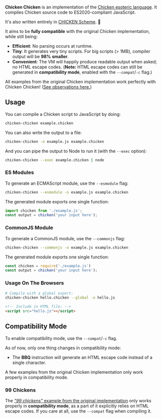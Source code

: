 **Chicken Chicken** is an implementation of the [Chicken esoteric language][1]. It compiles Chicken source code to ES2020-compliant JavaScript.

It's also written entirely in [CHICKEN Scheme][2]. 🐔

It aims to be **fully compatible** with the original Chicken implementation, while still being:

- **Efficient**: No parsing occurs at runtime.
- **Tiny**: It generates very tiny scripts. For big scripts (> 1MB), compiler output will be **98% smaller**.
- **Convenient**: The VM will happily produce readable output when asked; no HTML escape codes. (**Note:** HTML escape codes can still be generated in **compatibility mode**, enabled with the `--compat`/`-c` flag.)

All examples from the original Chicken implementation work perfectly with Chicken Chicken! ([See observations here.](#compatibility-mode))

## Usage

You can compile a Chicken script to JavaScript by doing:

```bash
chicken-chicken example.chicken
```

You can also write the output to a file:

```bash
chicken-chicken -o example.js example.chicken
```

And you can pipe the output to Node to run it (with the `--exec` option):

```bash
chicken-chicken --exec example.chicken | node
```

### ES Modules

To generate an ECMAScript module, use the `--esmodule` flag:

```bash
chicken-chicken --esmodule -o example.js example.chicken
```

The generated module exports one single function:

```js
import chicken from './example.js';
const output = chicken('your input here');
```

### CommonJS Module

To generate a CommonJS module, use the `--commonjs` flag:

```bash
chicken-chicken --commonjs -o example.js example.chicken
```

The generated module exports one single function:

```js
const chicken = require('./example.js')
const output = chicken('your input here');
```

### Usage On The Browsers

```bash
# Compile with a global export:
chicken-chicken hello.chicken --global -o hello.js
```

```html
<!-- Include in HTML file: -->
<script src="hello.js"></script>
```

## Compatibility Mode

To enable compatibility mode, use the `--compat`/`-c` flag.

As of now, only one thing changes in compatibility mode:

- The **BBQ** instruction will generate an HTML escape code instead of a single character.

A few examples from the original Chicken implementation only work properly in compatibility mode.

### 99 Chickens

The [*"99 chickens"* example from the original implementation][1] only works properly in **compatibility mode**, as a part of it explicitly relies on HTML escape codes. If you care at all, use the `--compat` flag when compiling it.

[1]: https://web.archive.org/web/20180816190122/http://torso.me/chicken
[2]: call-cc.org/
